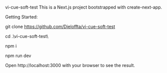 vi-cue-soft-test
This is a Next.js project bootstrapped with create-next-app.

Getting Started:

git clone https://github.com/Dieloffta/vi-cue-soft-test

cd .\vi-cue-soft-test\

npm i

npm run dev

Open http://localhost:3000 with your browser to see the result.
